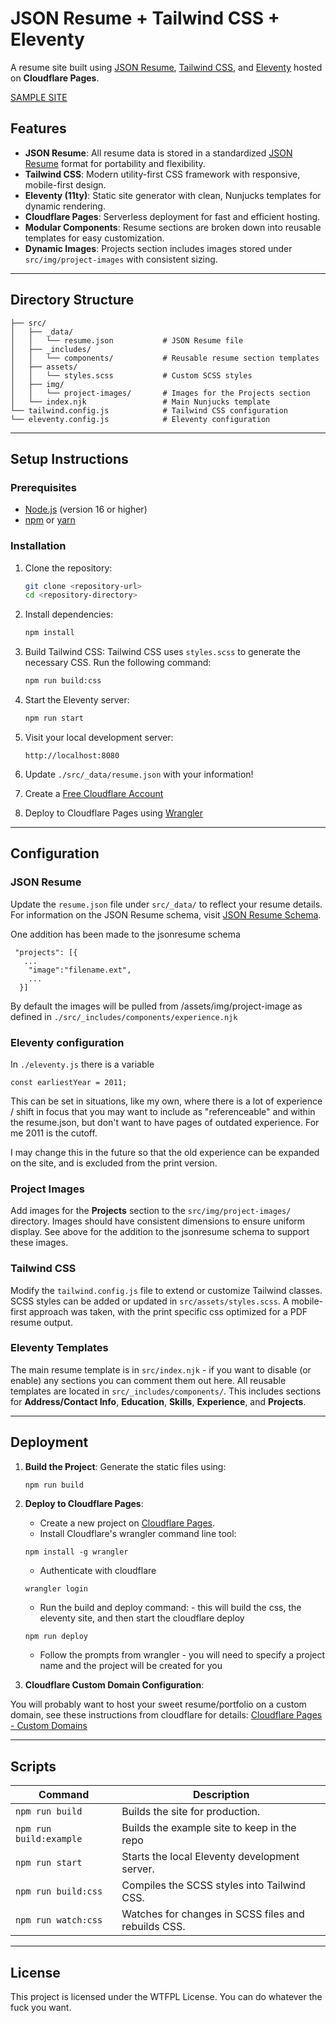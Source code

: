 
# JSON Resume + Tailwind CSS + Eleventy

A resume site built using [JSON Resume](https://jsonresume.org/), [Tailwind CSS](https://tailwindcss.com/), and [Eleventy](https://www.11ty.dev/) hosted on **Cloudflare Pages**.

[SAMPLE SITE](https://patricksaw.github.io/eleventy-resume/example/index.html)
## Features

- **JSON Resume**: All resume data is stored in a standardized [JSON Resume](https://jsonresume.org/) format for portability and flexibility.
- **Tailwind CSS**: Modern utility-first CSS framework with responsive, mobile-first design.
- **Eleventy (11ty)**: Static site generator with clean, Nunjucks templates for dynamic rendering.
- **Cloudflare Pages**: Serverless deployment for fast and efficient hosting.
- **Modular Components**: Resume sections are broken down into reusable templates for easy customization.
- **Dynamic Images**: Projects section includes images stored under `src/img/project-images` with consistent sizing.

---

## Directory Structure

```
├── src/
│   ├── _data/
│   │   └── resume.json           # JSON Resume file
│   ├── _includes/
│   │   └── components/           # Reusable resume section templates
│   ├── assets/
│   │   └── styles.scss           # Custom SCSS styles
│   ├── img/
│   │   └── project-images/       # Images for the Projects section
│   └── index.njk                 # Main Nunjucks template
└── tailwind.config.js            # Tailwind CSS configuration
└── eleventy.config.js            # Eleventy configuration
```

---

## Setup Instructions

### Prerequisites

- [Node.js](https://nodejs.org/) (version 16 or higher)
- [npm](https://www.npmjs.com/) or [yarn](https://yarnpkg.com/)

### Installation

1. Clone the repository:
   ```bash
   git clone <repository-url>
   cd <repository-directory>
   ```

2. Install dependencies:
   ```bash
   npm install
   ```

3. Build Tailwind CSS:
   Tailwind CSS uses `styles.scss` to generate the necessary CSS. Run the following command:
   ```bash
   npm run build:css
   ```

4. Start the Eleventy server:
   ```bash
   npm run start
   ```

5. Visit your local development server:
   ```
   http://localhost:8080
   ```

6. Update `./src/_data/resume.json` with your information! 

7. Create a [Free Cloudflare Account](https://www.cloudflare.com/plans/free/)

8. Deploy to Cloudflare Pages using [Wrangler](https://developers.cloudflare.com/workers/wrangler/commands/)

---

## Configuration

### JSON Resume
Update the `resume.json` file under `src/_data/` to reflect your resume details. For information on the JSON Resume schema, visit [JSON Resume Schema](https://jsonresume.org/schema/).

One addition has been made to the jsonresume schema
```  
 "projects": [{
   ...
    "image":"filename.ext",    
    ...
  }]
```  
By default the images will be pulled from /assets/img/project-image as defined in `./src/_includes/components/experience.njk`

### Eleventy configuration 
In `./eleventy.js` there is a variable 
```
const earliestYear = 2011;
```
This can be set in situations, like my own, where there is a lot of experience / shift in focus that you may want to include as "referenceable" and within the resume.json, but don't want to have pages of outdated experience. For me 2011 is the cutoff.

I may change this in the future so that the old experience can be expanded on the site, and is excluded from the print version. 

### Project Images
Add images for the **Projects** section to the `src/img/project-images/` directory. Images should have consistent dimensions to ensure uniform display. See above for the addition to the jsonresume schema to support these images.

### Tailwind CSS
Modify the `tailwind.config.js` file to extend or customize Tailwind classes. SCSS styles can be added or updated in `src/assets/styles.scss`. A mobile-first approach was taken, with the print specific css optimized for a PDF resume output.

### Eleventy Templates
The main resume template is in `src/index.njk` - if you want to disable (or enable) any sections you can comment them out here. 
All reusable templates are located in `src/_includes/components/`. This includes sections for **Address/Contact Info**, **Education**, **Skills**, **Experience**, and **Projects**.

---

## Deployment

1. **Build the Project**:
   Generate the static files using:
   ```bash
   npm run build
   ```

2. **Deploy to Cloudflare Pages**:
   - Create a new project on [Cloudflare Pages](https://pages.cloudflare.com/).
   - Install Cloudflare's wrangler command line tool:
   ```
   npm install -g wrangler
   ```
   - Authenticate with cloudflare
   ```
   wrangler login
   ```
   - Run the build and deploy command: - this will build the css, the eleventy site, and then start the cloudflare deploy
   ```
   npm run deploy
   ```
   - Follow the prompts from wrangler - you will need to specify a project name and the project will be created for you

3. **Cloudflare Custom Domain Configuration**:

You will probably want to host your sweet resume/portfolio on a custom domain, see these instructions from cloudflare for details:
[Cloudflare Pages - Custom Domains](https://developers.cloudflare.com/pages/configuration/custom-domains/)

---

## Scripts

| Command                 | Description                                         |
| ----------------------- | --------------------------------------------------- |
| `npm run build`         | Builds the site for production.                     |
| `npm run build:example` | Builds the example site to keep in the repo         |
| `npm run start`         | Starts the local Eleventy development server.       |
| `npm run build:css`     | Compiles the SCSS styles into Tailwind CSS.         |
| `npm run watch:css`     | Watches for changes in SCSS files and rebuilds CSS. |

---

## License

This project is licensed under the WTFPL License. You can do whatever the fuck you want.
